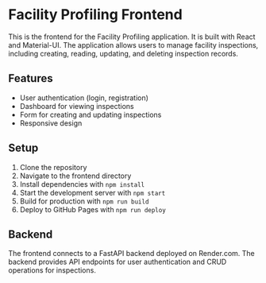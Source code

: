 # Facility Profiling Frontend

This is the frontend for the Facility Profiling application. It is built with React and Material-UI. The application allows users to manage facility inspections, including creating, reading, updating, and deleting inspection records.

## Features

- User authentication (login, registration)
- Dashboard for viewing inspections
- Form for creating and updating inspections
- Responsive design

## Setup

1. Clone the repository
2. Navigate to the frontend directory
3. Install dependencies with `npm install`
4. Start the development server with `npm start`
5. Build for production with `npm run build`
6. Deploy to GitHub Pages with `npm run deploy`

## Backend

The frontend connects to a FastAPI backend deployed on Render.com. The backend provides API endpoints for user authentication and CRUD operations for inspections.
